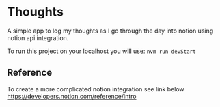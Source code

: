 # Thoughts
A simple app to log my thoughts as I go through the day into notion using notion api integration.

To run this project on your localhost you will use:
``
nvm run devStart
``

## Reference
To create a more complicated notion integration see link below
https://developers.notion.com/reference/intro








